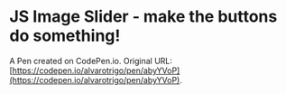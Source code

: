 # JS Image Slider - make the buttons do something!

A Pen created on CodePen.io. Original URL: [https://codepen.io/alvarotrigo/pen/abyYVoP](https://codepen.io/alvarotrigo/pen/abyYVoP).

